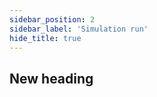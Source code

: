 ```yaml
---
sidebar_position: 2
sidebar_label: 'Simulation run'
hide_title: true
---
```


## New heading
